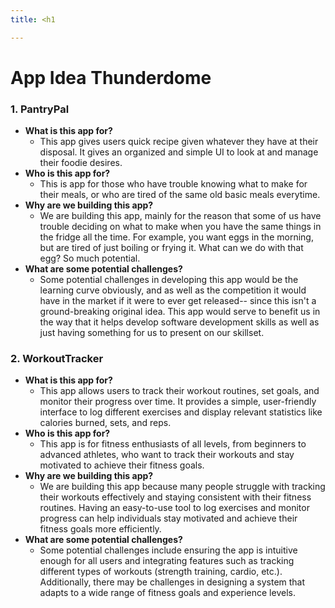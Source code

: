 ```yaml
---
title: <h1

---
```


<body>
    <h1>
        App Idea Thunderdome
    </h1>
    <div>
        <h3>
            1. PantryPal
        </h3>
        <p>
            <ul>
                <li><strong>What is this app for?</strong>
                <ul>
                    <li>This app gives users quick recipe given whatever they have at their disposal. It gives an organized and simple UI to look at and manage their foodie desires.</li>
                    </ul>
                </li>
                <li><strong>Who is this app for?</strong>
                <ul>
                    <li>This is app for those who have trouble knowing what to make for their meals, or who are tired of the same old basic meals everytime.</li>
                    </ul>
                </li>
                <li><strong>Why are we building this app?</strong>
                <ul>
                    <li>
                    We are building this app, mainly for the reason that some of us have trouble deciding on what to make when you have the same things in the fridge all the time. For example, you want eggs in the morning, but are tired of just boiling or frying it. What can we do with that egg? So much potential.</li>
                    </ul></li>
                <li><strong>What are some potential challenges?</strong>
                <ul>
                    <li>Some potential challenges in developing this app would be the learning curve obviously, and as well as the competition it would have in the market if it were to ever get released-- since this isn't a ground-breaking original idea. This app would serve to benefit us in the way that it helps develop software development skills as well as just having something for us to present on our skillset.</li>
                    </ul></li>
            </ul>
        </p>
    </div>
    <div>
    <h3>
        2. WorkoutTracker
    </h3>
    <p>
        <ul>
            <li><strong>What is this app for?</strong>
            <ul>
                <li>This app allows users to track their workout routines, set goals, and monitor their progress over time. It provides a simple, user-friendly interface to log different exercises and display relevant statistics like calories burned, sets, and reps.</li>
            </ul>
            </li>
            <li><strong>Who is this app for?</strong>
            <ul>
                <li>This app is for fitness enthusiasts of all levels, from beginners to advanced athletes, who want to track their workouts and stay motivated to achieve their fitness goals.</li>
            </ul>
            </li>
            <li><strong>Why are we building this app?</strong>
            <ul>
                <li>We are building this app because many people struggle with tracking their workouts effectively and staying consistent with their fitness routines. Having an easy-to-use tool to log exercises and monitor progress can help individuals stay motivated and achieve their fitness goals more efficiently.</li>
            </ul>
            </li>
            <li><strong>What are some potential challenges?</strong>
            <ul>
                <li>Some potential challenges include ensuring the app is intuitive enough for all users and integrating features such as tracking different types of workouts (strength training, cardio, etc.). Additionally, there may be challenges in designing a system that adapts to a wide range of fitness goals and experience levels.</li>
            </ul>
            </li>
        </ul>
    </p>
</div>

</body>